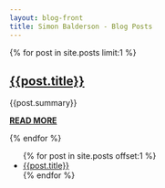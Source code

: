 ```yaml
---
layout: blog-front
title: Simon Balderson - Blog Posts
---
```


<div id="blog-grid">

  <section id="latest-post">
    {% for post in site.posts limit:1 %}
    <div class="spacer"></div>
    <article>
      <div class="latest-post-text">
        <h2><a href="{{post.url}}">{{post.title}}</a></h2>
        <p>{{post.summary}}</p>
        <p class="readmore"><strong><a href="{{post.url}}">READ MORE</a></strong></p>
      </div>
      <div class="latest-post-img" style="background: url('{{site.url}}/assets/img/{{post.image}}') no-repeat; background-size:cover; background-position: center center;">
      </div>
    </article>
    <div class="spacer"></div>
    {% endfor %}
  </section>

  <section id="blog-posts">
    <ul>
      {% for post in site.posts offset:1 %}
        <li>
          <a href="{{post.url}}">{{post.title}}</a>
        </li>
      {% endfor %}
    </ul>
  </section>

  <section id="blog-footer">
    
  </section>

</div>
